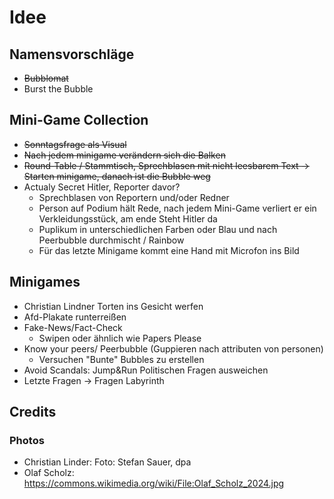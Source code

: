 # Idee

## Namensvorschläge
- ~~Bubblomat~~
- Burst the Bubble
 
## Mini-Game Collection
  - ~~Sonntagsfrage als Visual~~
  - ~~Nach jedem minigame verändern sich die Balken~~
  - ~~Round-Table / Stammtisch, Sprechblasen mit nicht leesbarem Text -> Starten minigame, danach ist die Bubble weg~~
  - Actualy Secret Hitler, Reporter davor?
    - Sprechblasen von Reportern und/oder Redner
    - Person auf Podium hält Rede, nach jedem Mini-Game verliert er ein Verkleidungsstück, am ende Steht Hitler da
    - Puplikum in unterschiedlichen Farben oder Blau und nach Peerbubble durchmischt / Rainbow 
    - Für das letzte Minigame kommt eine Hand mit Microfon ins Bild
 
## Minigames
- Christian Lindner Torten ins Gesicht werfen
- Afd-Plakate runterreißen
- Fake-News/Fact-Check
  - Swipen oder ähnlich wie Papers Please
- Know your peers/ Peerbubble (Guppieren nach attributen von personen)
  - Versuchen "Bunte" Bubbles zu erstellen
- Avoid Scandals: Jump&Run Politischen Fragen ausweichen
- Letzte Fragen -> Fragen Labyrinth


## Credits
### Photos
- Christian Linder: Foto: Stefan Sauer, dpa
- Olaf Scholz: https://commons.wikimedia.org/wiki/File:Olaf_Scholz_2024.jpg
